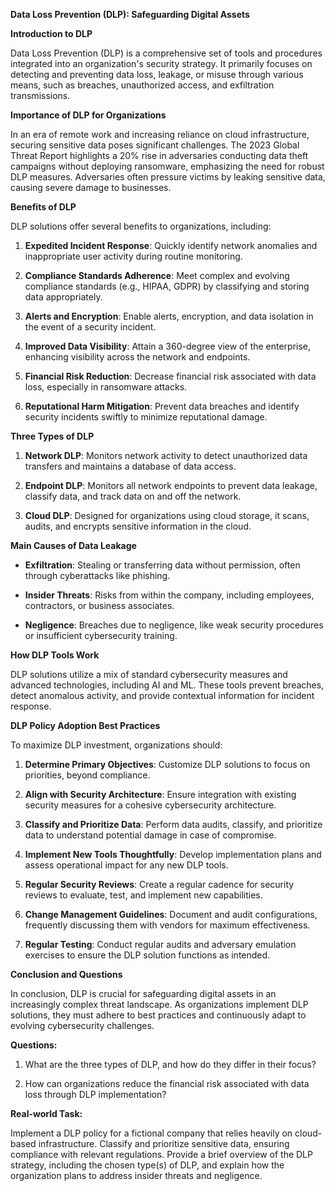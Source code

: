 **Data Loss Prevention (DLP): Safeguarding Digital Assets**

**Introduction to DLP**

Data Loss Prevention (DLP) is a comprehensive set of tools and procedures integrated into an organization's security strategy. It primarily focuses on detecting and preventing data loss, leakage, or misuse through various means, such as breaches, unauthorized access, and exfiltration transmissions.

**Importance of DLP for Organizations**

In an era of remote work and increasing reliance on cloud infrastructure, securing sensitive data poses significant challenges. The 2023 Global Threat Report highlights a 20% rise in adversaries conducting data theft campaigns without deploying ransomware, emphasizing the need for robust DLP measures. Adversaries often pressure victims by leaking sensitive data, causing severe damage to businesses.

**Benefits of DLP**

DLP solutions offer several benefits to organizations, including:

1. **Expedited Incident Response**: Quickly identify network anomalies and inappropriate user activity during routine monitoring.
  
2. **Compliance Standards Adherence**: Meet complex and evolving compliance standards (e.g., HIPAA, GDPR) by classifying and storing data appropriately.

3. **Alerts and Encryption**: Enable alerts, encryption, and data isolation in the event of a security incident.

4. **Improved Data Visibility**: Attain a 360-degree view of the enterprise, enhancing visibility across the network and endpoints.

5. **Financial Risk Reduction**: Decrease financial risk associated with data loss, especially in ransomware attacks.

6. **Reputational Harm Mitigation**: Prevent data breaches and identify security incidents swiftly to minimize reputational damage.

**Three Types of DLP**

1. **Network DLP**: Monitors network activity to detect unauthorized data transfers and maintains a database of data access.

2. **Endpoint DLP**: Monitors all network endpoints to prevent data leakage, classify data, and track data on and off the network.

3. **Cloud DLP**: Designed for organizations using cloud storage, it scans, audits, and encrypts sensitive information in the cloud.

**Main Causes of Data Leakage**

- **Exfiltration**: Stealing or transferring data without permission, often through cyberattacks like phishing.
  
- **Insider Threats**: Risks from within the company, including employees, contractors, or business associates.
  
- **Negligence**: Breaches due to negligence, like weak security procedures or insufficient cybersecurity training.

**How DLP Tools Work**

DLP solutions utilize a mix of standard cybersecurity measures and advanced technologies, including AI and ML. These tools prevent breaches, detect anomalous activity, and provide contextual information for incident response.

**DLP Policy Adoption Best Practices**

To maximize DLP investment, organizations should:

1. **Determine Primary Objectives**: Customize DLP solutions to focus on priorities, beyond compliance.

2. **Align with Security Architecture**: Ensure integration with existing security measures for a cohesive cybersecurity architecture.

3. **Classify and Prioritize Data**: Perform data audits, classify, and prioritize data to understand potential damage in case of compromise.

4. **Implement New Tools Thoughtfully**: Develop implementation plans and assess operational impact for any new DLP tools.

5. **Regular Security Reviews**: Create a regular cadence for security reviews to evaluate, test, and implement new capabilities.

6. **Change Management Guidelines**: Document and audit configurations, frequently discussing them with vendors for maximum effectiveness.

7. **Regular Testing**: Conduct regular audits and adversary emulation exercises to ensure the DLP solution functions as intended.

**Conclusion and Questions**

In conclusion, DLP is crucial for safeguarding digital assets in an increasingly complex threat landscape. As organizations implement DLP solutions, they must adhere to best practices and continuously adapt to evolving cybersecurity challenges.

**Questions:**

1. What are the three types of DLP, and how do they differ in their focus?
  
2. How can organizations reduce the financial risk associated with data loss through DLP implementation?

**Real-world Task:**

Implement a DLP policy for a fictional company that relies heavily on cloud-based infrastructure. Classify and prioritize sensitive data, ensuring compliance with relevant regulations. Provide a brief overview of the DLP strategy, including the chosen type(s) of DLP, and explain how the organization plans to address insider threats and negligence.
